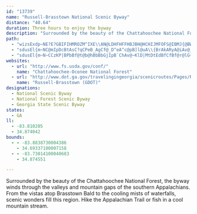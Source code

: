 ```yaml
---
id: "13739"
name: "Russell-Brasstown National Scenic Byway"
distance: "40.64"
duration: Three hours to enjoy the byway
description: "Surrounded by the beauty of the Chattahoochee National Forest, the byway winds through the valleys and mountain gaps of the southern Appalachians. From the vistas atop Brasstown Bald to the cooling mists of waterfalls, scenic wonders fill this region. Hike the Appalachian Trail or fish in a cool mountain stream."
path:
  - "wizsExdp~NE?E?GBIFIHMROZM^IXE\\AN@LDHFHFFHBJBH@HCHIJMFOFS@IBMJ{@BWASCMEKECEC"
  - "sdusEl{m~NC@mIpDcBtAsC?qCPeB_AgCf@_D^eA^c@pB]l@uA\\{BrAkARyA@iAv@_BJS}A_@o@sCTiCDqC\\yDfDqCyBUc@Fi@d@yAnBeFHs@E_@UMS@YPcE`FeBvCm@hBY~AIx@GdCMn@[TaBLoBxAmCdAc@`@u@pBY`@}Ap@{AxAsCdAgElEy@Ni@GcBW_Ag@Y_B_AqAOu@GwAXmAAMOGKBQNINIRMd@EXCZEb@Gt@CX?V@J@HVt@@L@N?LCLALiBrFQj@ELAJ?H?J@JDPJRHXFPBJFTBV@J@HETCHEJMRYd@EJCJa@CE@EBCHEJINW\\i@j@KHORGHEFGLENGTG\\K^GHIHMFA@yBdAu@b@u@h@q@l@_@Ze@ZIDI@IAEGAG?GFYFUv@cCHUBU@S?UAUCM]_BS{@c@mBEMEGMKICGAG?KDEBCJCJ"
  - "sdusEl{m~N~CCzKP|BPbBf@t@b@hBbBbGjIpB`ChAv@~KlD|MtDtEdBfCfBf@r@lG~EzHrEbA`AxAvCjBlCdKtIx@~@|AfClI|NvEpHh@xAd@zALdAZlICZXhKr@jE^~@l@~@fHvPj@bAdLfVrErGfBhBrBr@~Cf@xBdA`@XtAlCn@zAxAhCvHvIpHrHbAr@hCjAnA`ARX^xA?v@cHdVS|ACtA\\fEnAhKrC~Od@dBn@xAnJ|Jx@rA~C`HhAjBzBxCtGzHlC~D~Sd^|@zB^~Bq@lMOnG@rAb@xCt@lCh@dAxAnBbDdDnKtJlA~Ap@~AXfBh@zMbBP~@`@bClB|@b@h@Df@IbGoDlAEtUdCdAXvG`D|BR~i@dClRjBzPbIhA~@|ExFbA`@x@B~NyHh@a@lAeBVw@b@_CLwKVkBx@aBnN}TdAeCrBaHXqAb@mDd@oAhBkCl@uBnB_Lx@yGB_Cs@cODmATaAl@}@pFuFxBmBxASbCHdAYl@g@h@mAJs@BwFTiBrAwB~DmD`A_B^_AnCeJzBcG~EuIxAuB^_@rCkA^Yb@q@XgAr@_HVaBv@{AxAwAnCmBzAm@f@I|EHl@Rt@l@xBlCp@b@dDi@x@Dn@\\hC~BpCn@bDxAjFp@nBFzDUdB@dAPrEzAlDPt@X`DrBh@DrDQz@JvCp@|GC~Jb@dBEtNsAbA]RUV}@G_A]gA{@aBi@s@}B}AiDmCi@eASy@E{@Tq@l@YxAYlCyF~DgGxBoFlC_FV{@CuAOi@]o@eB{A}@QcC~@{@Jc@K]SYa@eAyC[qE?oATcArFcK`AuCpA}FH{@B{D]}AWg@qAkA_Am@o@EsMDaBGgAc@e@g@m@eB?mBb@_DA_AMs@UaAoAqB]y@Iu@Hq@h@cArBqCnDyILmACqA_AgFHmAX_Ah@_ArCmBd@w@ZaALm@DgINkAb@mAjLiOJyAKq@k@kBgAaBO{@Hq@z@eA`AKdADh@YnCgDlDiGbCmJ^cAfCaD~@y@xCy@Tm@x@_Gf@e@~BY^SVo@@_BUkDDsAXeAd@aA`FkAbBSt@SXc@Dg@Uy@o@eAe@a@Sq@BeDRaAzBsDxAcFtA}BfAe@dCEx@MvE_Ch@KbBVn@?~@s@JWp@aBJs@Ee@_@m@o@q@Ys@Im@Vq@f@Y`G_AxCaCRe@t@k@JgAKeAmAaAoB_A_@g@Go@@u@d@wBlBwDh@U^Nr@`@n@dA~@Zx@Er@_@lB[xF`JbAj@~@@|CeAh@Af@RV^Lx@?lDFx@NXpAfAtDpBXD\\E\\StAeCx@eAhG[h@Kb@g@TcADgAOg@e@q@kEqBQO]kA?y@Qg@}@WsAy@o@{@Sq@EeANgAlAyCt@qCl@cBj@WvDv@dAH`CDbD[|DmChCq@hAmAnAyC^[dA[`A?hAa@^[XcAh@sCJgBByBOgEJ_A\\{@~DkGbAmBn@sBK}AaAmB_G{@mVwC}@UsAk@eA_AaKiMYm@YwAOuEBk@^kCbE}SNmAIyB[sAsAsBo@m@yBmBwD_C}A}AmBoCkBmBgEmAqDi@aB_AeJgH{@oAgAyCQqA?oCFs@[}AcAmA}EaEgEkEu@sAy@{Gg@yBsC|@mJzFi@JyDtBgExA_@AkEwBu@Ms@CoHnC}A?}EcAy@F_AhCq@hCuCpHi@~@iA|@q@^u@He@Qk@g@sAeCiCkDgCoAmDe@_AJqL`@wEe@cAJcExBe@FsGo@{AN_Bh@mBQcBe@uB_@_CGkDDsBN_Bb@sAl@k@f@wF^wBDkLScBSuJv@eDLoACqAm@k@m@y@KsCEqBSyEE}@MoGt@}COmEz@}Cs@uAK}@BmHfDqF`@}KOwFc@wF{@mF}AeN_CiAi@mBsBaKsMwFiIqIsGiAyAi@eA}@m@qAe@i@m@sBsHgAaC{AmBgCeCm@W{AmAo@Si@VEb@Jh@l@zAxAxAd@`D?hA_@z@qBx@Wr@Dv@X^x@FvC?j@VXd@Hf@Oz@g@jAE`@Lh@dBr@TZApBt@Ll@rBDx@c@xBe@p@i@`@mGp@m@E_AmDk@kAw@HYf@WzCWr@o@DoAOcAu@k@Hg@d@UzBc@Ru@McAw@wIsDs@o@?s@[WgCe@}AgAe@D_BtCq@j@qAE}AeAyBe@_B?wCu@aAJaBWwB{B_@w@a@Q}@\\_De@aF{Cw@RSZgBvEcAtA_A|@i@LoAEyAk@sC{A{BsBaAa@oKcA_ABwGh@{FMqKm@iBR_DfA_AP}ALcEEqGbAkFNe@V{@zBm@h@i@Fk@[eAwBa@So@EuAl@aA?oIuCw@e@i@m@y@_Bc@Yk@DQJiAvAw@HYMmAeBiA{Fa@sAcCoCi@gBi@[sAJYIu@k@qAaB]YmC_AmCe@sCMkAa@}@iAmB{FsDaFwC{CoBkAiDyAqGeFcDyA{MsCsNaEB~@CxBo@xBu@fBi@lBuEjWAxCh@fL?`Ds@xVEzCLlAd@~B^x@rFtH^p@XfARxBS`C{AdE}@dDi@rFEhEn@zMBzCaAfIR`HXjBZ`AvCvCZdAH`BYzAu@pAc@d@iCx@iCrAs@p@iDnFmAxAiBjBaFlDkAnAi@jAOj@YbF?bB_@fCUx@c@jAcCxD_BxAmAn@}Cx@_HlCk@JyEe@aANw@t@mF`KiA`B_A~@_BjAaCdAwJ~AuAf@}@p@wBlD{@r@}AD}By@uAC}@b@wBzAw@PwBLeA`@m@hAgHhSu@rCI`B@dBPtFN|BxB|G~@`JxAjExBbCdI~G~BrCt@dBpCzKz@nBp@v@jAd@xAF~IG"
websites:
  - url: "http://www.fs.usda.gov/conf/"
    name: "Chattahoochee-Oconee National Forest"
  - url: "http://www.dot.ga.gov/travelingingeorgia/scenicroutes/Pages/RussellBrasstown.aspx"
    name: "Russell-Brasstown (GDOT)"
designations:
  - National Scenic Byway
  - National Forest Scenic Byway
  - Georgia State Scenic Byway
states:
  - GA
ll:
  - -83.810205
  - 34.874042
bounds:
  - - -83.8838730004386
    - 34.69337100007158
  - - -83.73014100040683
    - 34.874551

---
```


Surrounded by the beauty of the Chattahoochee National Forest, the byway winds through the valleys and mountain gaps of the southern Appalachians. From the vistas atop Brasstown Bald to the cooling mists of waterfalls, scenic wonders fill this region. Hike the Appalachian Trail or fish in a cool mountain stream.
